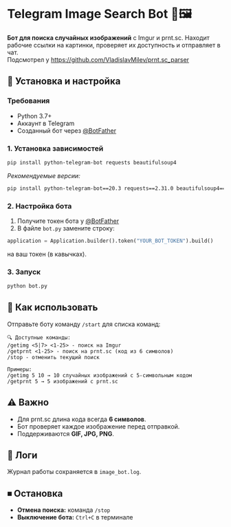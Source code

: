 # Telegram Image Search Bot 🤖🖼️  

**Бот для поиска случайных изображений** с Imgur и prnt.sc. Находит рабочие ссылки на картинки, проверяет их доступность и отправляет в чат.  
Подсмотрел у https://github.com/VladislavMilev/prnt.sc_parser

## 🔧 Установка и настройка  

### Требования  
- Python 3.7+  
- Аккаунт в Telegram  
- Созданный бот через [@BotFather](https://t.me/BotFather)  

### 1. Установка зависимостей  
```bash
pip install python-telegram-bot requests beautifulsoup4
```  
*Рекомендуемые версии:*  
```bash
pip install python-telegram-bot==20.3 requests==2.31.0 beautifulsoup4==4.12.2
```  

### 2. Настройка бота  
1. Получите токен бота у [@BotFather](https://t.me/BotFather)  
2. В файле `bot.py` замените строку:  
```python
application = Application.builder().token("YOUR_BOT_TOKEN").build()
```  
на ваш токен (в кавычках).  

### 3. Запуск  
```bash
python bot.py
```  

## 🚀 Как использовать  
Отправьте боту команду `/start` для списка команд:  

```
🔍 Доступные команды:  
/getimg <5|7> <1-25> - поиск на Imgur  
/getprnt <1-25> - поиск на prnt.sc (код из 6 символов)  
/stop - отменить текущий поиск  

Примеры:  
/getimg 5 10 → 10 случайных изображений с 5-символьным кодом  
/getprnt 5 → 5 изображений с prnt.sc  
```  

## ⚠️ Важно  
- Для prnt.sc длина кода всегда **6 символов**.  
- Бот проверяет каждое изображение перед отправкой.  
- Поддерживаются **GIF, JPG, PNG**.  

## 📝 Логи  
Журнал работы сохраняется в `image_bot.log`.  

## ⏹ Остановка  
- **Отмена поиска:** команда `/stop`  
- **Выключение бота:** `Ctrl+C` в терминале  
